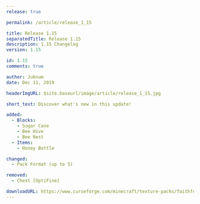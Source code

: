 ```yaml
---
release: true

permalink: /article/release_1_15

title: Release 1.15
separatedTitle: Release 1.15
description: 1.15 Changelog
version: 1.15

id: 1.15
comments: true

author: Juknum
date: Dec 11, 2019

headerImgURL: $site.baseurl/image/article/release_1_15.jpg

short_text: Discover what's new in this update!

added:
  - Blocks:
    - Sugar Cane
    - Bee Hive
    - Bee Nest
  - Items:
    - Honey Bottle

changed:
  - Pack Format (up to 5)

removed:
  - Chest [OptiFine]

downloadURL: https://www.curseforge.com/minecraft/texture-packs/faithful-3d/files/2842038
---
```

